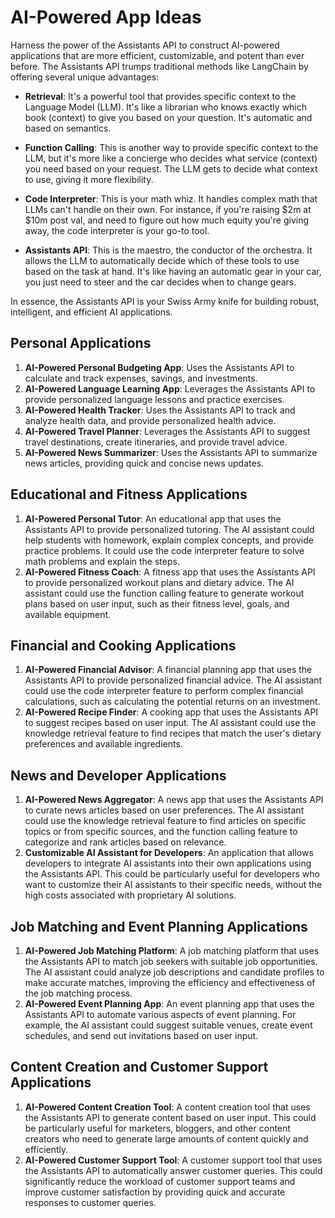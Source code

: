 # AI-Powered App Ideas

Harness the power of the Assistants API to construct AI-powered applications that are more efficient, customizable, and potent than ever before. The Assistants API trumps traditional methods like LangChain by offering several unique advantages:

- **Retrieval**: It's a powerful tool that provides specific context to the Language Model (LLM). It's like a librarian who knows exactly which book (context) to give you based on your question. It's automatic and based on semantics.

- **Function Calling**: This is another way to provide specific context to the LLM, but it's more like a concierge who decides what service (context) you need based on your request. The LLM gets to decide what context to use, giving it more flexibility.

- **Code Interpreter**: This is your math whiz. It handles complex math that LLMs can't handle on their own. For instance, if you're raising $2m at $10m post val, and need to figure out how much equity you're giving away, the code interpreter is your go-to tool.

- **Assistants API**: This is the maestro, the conductor of the orchestra. It allows the LLM to automatically decide which of these tools to use based on the task at hand. It's like having an automatic gear in your car, you just need to steer and the car decides when to change gears.

In essence, the Assistants API is your Swiss Army knife for building robust, intelligent, and efficient AI applications. 

## Personal Applications
1. **AI-Powered Personal Budgeting App**: Uses the Assistants API to calculate and track expenses, savings, and investments.
2. **AI-Powered Language Learning App**: Leverages the Assistants API to provide personalized language lessons and practice exercises.
3. **AI-Powered Health Tracker**: Uses the Assistants API to track and analyze health data, and provide personalized health advice.
4. **AI-Powered Travel Planner**: Leverages the Assistants API to suggest travel destinations, create itineraries, and provide travel advice.
5. **AI-Powered News Summarizer**: Uses the Assistants API to summarize news articles, providing quick and concise news updates.

## Educational and Fitness Applications
1. **AI-Powered Personal Tutor**: An educational app that uses the Assistants API to provide personalized tutoring. The AI assistant could help students with homework, explain complex concepts, and provide practice problems. It could use the code interpreter feature to solve math problems and explain the steps.
2. **AI-Powered Fitness Coach**: A fitness app that uses the Assistants API to provide personalized workout plans and dietary advice. The AI assistant could use the function calling feature to generate workout plans based on user input, such as their fitness level, goals, and available equipment.

## Financial and Cooking Applications
1. **AI-Powered Financial Advisor**: A financial planning app that uses the Assistants API to provide personalized financial advice. The AI assistant could use the code interpreter feature to perform complex financial calculations, such as calculating the potential returns on an investment.
2. **AI-Powered Recipe Finder**: A cooking app that uses the Assistants API to suggest recipes based on user input. The AI assistant could use the knowledge retrieval feature to find recipes that match the user's dietary preferences and available ingredients.

## News and Developer Applications
1. **AI-Powered News Aggregator**: A news app that uses the Assistants API to curate news articles based on user preferences. The AI assistant could use the knowledge retrieval feature to find articles on specific topics or from specific sources, and the function calling feature to categorize and rank articles based on relevance.
2. **Customizable AI Assistant for Developers**: An application that allows developers to integrate AI assistants into their own applications using the Assistants API. This could be particularly useful for developers who want to customize their AI assistants to their specific needs, without the high costs associated with proprietary AI solutions.

## Job Matching and Event Planning Applications
1. **AI-Powered Job Matching Platform**: A job matching platform that uses the Assistants API to match job seekers with suitable job opportunities. The AI assistant could analyze job descriptions and candidate profiles to make accurate matches, improving the efficiency and effectiveness of the job matching process.
2. **AI-Powered Event Planning App**: An event planning app that uses the Assistants API to automate various aspects of event planning. For example, the AI assistant could suggest suitable venues, create event schedules, and send out invitations based on user input.

## Content Creation and Customer Support Applications
1. **AI-Powered Content Creation Tool**: A content creation tool that uses the Assistants API to generate content based on user input. This could be particularly useful for marketers, bloggers, and other content creators who need to generate large amounts of content quickly and efficiently.
2. **AI-Powered Customer Support Tool**: A customer support tool that uses the Assistants API to automatically answer customer queries. This could significantly reduce the workload of customer support teams and improve customer satisfaction by providing quick and accurate responses to customer queries.

